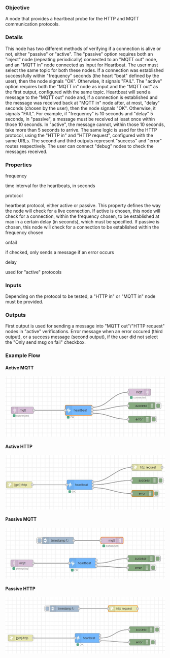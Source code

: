 ### Objective

A node that provides a heartbeat probe for the HTTP and MQTT communication protocols.

### Details

This node has two different methods of verifying if a connection is alive or not, either "passive" or "active".
The "passive" option requires both an "inject" node (repeating periodically) connected to an "MQTT out" node, and an "MQTT in" node connected as input for Heartbeat. The user must select the same topic for both these nodes. If a connection was established successfully within "frequency" seconds (the heart "beat" defined by the user), then the node signals "OK". Otherwise, it signals "FAIL".
The "active" option requires both the "MQTT in" node as input and the "MQTT out" as the first output, configured with the same topic. Heartbeat will send a message to the "MQTT out" node and, if a connection is established and the message was received back at "MQTT in" node after, at most, "delay" seconds (chosen by the user), then the node signals "OK". Otherwise, it signals "FAIL".
For example, if "frequency" is 10 seconds and "delay" 5 seconds, in "passive", a message must be received at least once within those 10 seconds. In "active", the message cannot, within those 10 seconds, take more than 5 seconds to arrive.
The same logic is used for the HTTP protocol, using the "HTTP in" and "HTTP request", configured with the same URLs.
The second and third outputs represent "success" and "error" routes respectively. The user can connect "debug" nodes to check the messages received.

### Properties

<dt>frequency</dt>

time interval for the heartbeats, in seconds

<dt>protocol</dt>

heartbeat protocol, either active or passive. This property defines the way the node will check for a live connection. If active is chosen, this node will check for a connection, within the frequency chosen, to be established at max in a certain delay (in seconds), which must be specified. If passive is chosen, this node will check for a connection to be established within the frequency chosen

<dt>onfail</dt>

if checked, only sends a message if an error occurs

<dt>delay</dt>

used for "active" protocols

<h3>Inputs</h3>

Depending on the protocol to be tested, a "HTTP in" or "MQTT in" node must be provided.

<h3>Outputs</h3>

First output is used for sending a message into "MQTT out"/"HTTP request" nodes in "active" verifications.
Error message when an error occured (third output), or a success message (second output), if the user did not select the "Only send msg on fail" checkbox.

### Example Flow

#### Active MQTT

![](../samples/heartbeat-active-mqtt.png)

#### Active HTTP

![](../samples/heartbeat-active-http.png)

#### Passive MQTT

![](../samples/heartbeat-passive-mqtt.png)

#### Passive HTTP

![](../samples/heartbeat-passive-http.png)
